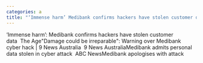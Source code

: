 ```yaml
---
categories: a
title: "‘Immense harm’ Medibank confirms hackers have stolen customer data  The Age"
---
```

‘Immense harm’: Medibank confirms hackers have stolen customer data&nbsp;&nbsp;The Age"Damage could be irreparable": Warning over Medibank cyber hack | 9 News Australia&nbsp;&nbsp;9 News AustraliaMedibank admits personal data stolen in cyber attack&nbsp;&nbsp;ABC NewsMedibank apologises with attack 